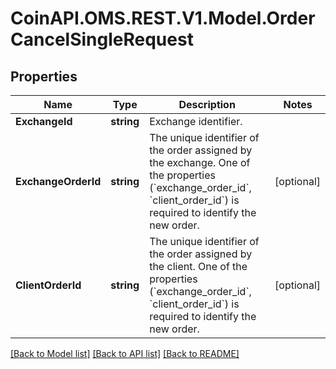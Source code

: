 
# CoinAPI.OMS.REST.V1.Model.OrderCancelSingleRequest

## Properties

Name | Type | Description | Notes
------------ | ------------- | ------------- | -------------
**ExchangeId** | **string** | Exchange identifier. | 
**ExchangeOrderId** | **string** | The unique identifier of the order assigned by the exchange. One of the properties (&#x60;exchange_order_id&#x60;, &#x60;client_order_id&#x60;) is required to identify the new order. | [optional] 
**ClientOrderId** | **string** | The unique identifier of the order assigned by the client. One of the properties (&#x60;exchange_order_id&#x60;, &#x60;client_order_id&#x60;) is required to identify the new order. | [optional] 

[[Back to Model list]](../README.md#documentation-for-models)
[[Back to API list]](../README.md#documentation-for-api-endpoints)
[[Back to README]](../README.md)

